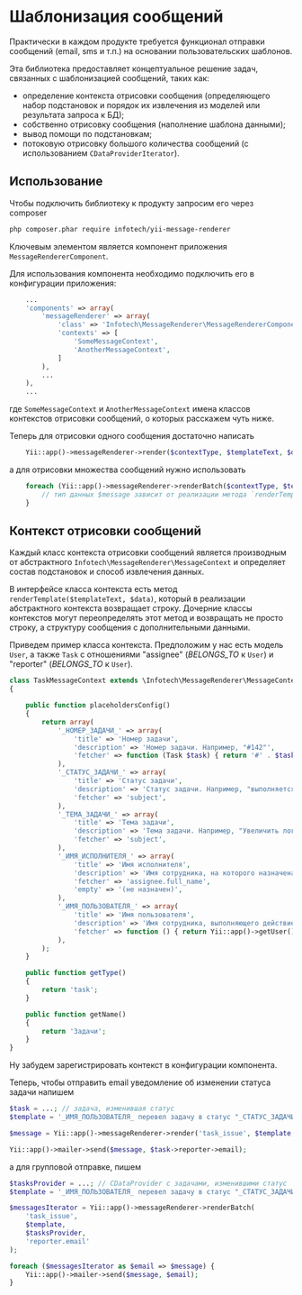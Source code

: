 Шаблонизация сообщений
======================

Практически в каждом продукте требуется функционал отправки сообщений (email, sms и т.п.)
на основании пользовательских шаблонов.

Эта библиотека предоставляет концептуальное решение задач, связанных с шаблонизацией сообщений,
таких как:
- определение контекста отрисовки сообщения (определяющего набор подстановок и порядок их
  извлечения из моделей или результата запроса к БД);
- собственно отрисовку сообщения (наполнение шаблона данными);
- вывод помощи по подстановкам;
- потоковую отрисовку большого количества сообщений (с использованием `CDataProviderIterator`).

Использование
-------------

Чтобы подключить библиотеку к продукту запросим его через composer

```bash
php composer.phar require infotech/yii-message-renderer
```

Ключевым элементом является компонент приложения `MessageRendererComponent`.

Для использования компонента необходимо подключить его в конфигурации приложения:

```php
    ...
    'components' => array(
        'messageRenderer' => array(
            'class' => 'Infotech\MessageRenderer\MessageRendererComponent',
            'contexts' => [
                'SomeMessageContext',
                'AnotherMessageContext',
            ]
        ),
        ...
    ),
    ...
```

где `SomeMessageContext` и `AnotherMessageContext` имена классов контекстов отрисовки сообщений,
о которых расскажем чуть ниже.

Теперь для отрисовки одного сообщения достаточно написать

```php
    Yii::app()->messageRenderer->render($contextType, $templateText, $data);
```

а для отрисовки множества сообщений нужно использовать

```php
    foreach (Yii::app()->messageRenderer->renderBatch($contextType, $templateText, $dataProvider) as $message) {
        // тип данных $message зависит от реализации метода `renderTemplate()` контекста
    }
```

Контекст отрисовки сообщений
-----------------------------

Каждый класс контекста отрисовки сообщений является производным от абстрактного
`Infotech\MessageRenderer\MessageContext` и определяет состав подстановок и способ извлечения
данных.

В интерфейсе класса контекста есть метод `renderTemplate($templateText, $data)`, который в
реализации абстрактного контекста возвращает строку. Дочерние классы контекстов могут
переопределять этот метод и возвращать не просто строку, а структуру сообщения с дополнительными
данными.

Приведем пример класса контекста. Предположим у нас есть модель `User`, а также `Task` с
отношениями "assignee" (*BELONGS_TO* к `User`) и "reporter" (*BELONGS_TO* к `User`).

```php
class TaskMessageContext extends \Infotech\MessageRenderer\MessageContext
{

    public function placeholdersConfig()
    {
        return array(
            '_НОМЕР_ЗАДАЧИ_' => array(
                'title' => 'Номер задачи',
                'description' => 'Номер задачи. Например, "#142"',
                'fetcher' => function (Task $task) { return '#' . $task->id; },
            ),
            '_СТАТУС_ЗАДАЧИ_' => array(
                'title' => 'Статус задачи',
                'description' => 'Статус задачи. Например, "выполняется"',
                'fetcher' => 'subject',
            ),
            '_ТЕМА_ЗАДАЧИ_' => array(
                'title' => 'Тема задачи',
                'description' => 'Тема задачи. Например, "Увеличить логотип на главной странице"',
                'fetcher' => 'subject',
            ),
            '_ИМЯ_ИСПОЛНИТЕЛЯ_' => array(
                'title' => 'Имя исполнителя',
                'description' => 'Имя сотрудника, на которого назначена задача (в именительном падеже). Например, "Василий Кузнецов"',
                'fetcher' => 'assignee.full_name',
                'empty' => '(не назначен)',
            ),
            '_ИМЯ_ПОЛЬЗОВАТЕЛЯ_' => array(
                'title' => 'Имя пользователя',
                'description' => 'Имя сотрудника, выполняющего действие над задачей (в именительном падеже). Например, "Константин Отрубов"',
                'fetcher' => function () { return Yii::app()->getUser()->getModel()->fullName; },
            ),
        );
    }

    public function getType()
    {
        return 'task';
    }

    public function getName()
    {
        return 'Задачи';
    }
}
```

Ну забудем зарегистрировать контекст в конфигурации компонента.

Теперь, чтобы отправить email уведомление об изменении статуса задачи напишем

```php
$task = ...; // задача, изменившая статус
$template = '_ИМЯ_ПОЛЬЗОВАТЕЛЯ_ перевел задачу в статус "_СТАТУС_ЗАДАЧИ_"'; // достали шаблон из БД или иного источника

$message = Yii::app()->messageRenderer->render('task_issue', $template, $task);

Yii::app()->mailer->send($message, $task->reporter->email);
```

а для групповой отправке, пишем

```php
$tasksProvider = ...; // СDataProvider с задачами, изменившими статус
$template = '_ИМЯ_ПОЛЬЗОВАТЕЛЯ_ перевел задачу в статус "_СТАТУС_ЗАДАЧИ_"'; // достали шаблон из БД или иного источника

$messagesIterator = Yii::app()->messageRenderer->renderBatch(
    'task_issue',
    $template,
    $tasksProvider,
    'reporter.email'
);

foreach ($messagesIterator as $email => $message) {
    Yii::app()->mailer->send($message, $email);
}
```
